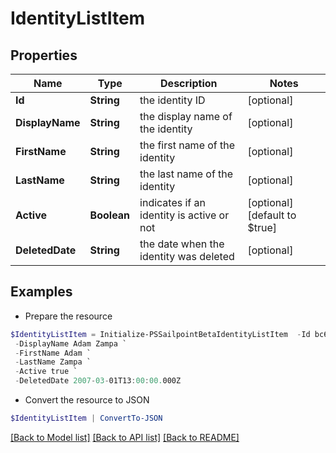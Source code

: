 # IdentityListItem
## Properties

Name | Type | Description | Notes
------------ | ------------- | ------------- | -------------
**Id** | **String** | the identity ID | [optional] 
**DisplayName** | **String** | the display name of the identity | [optional] 
**FirstName** | **String** | the first name of the identity | [optional] 
**LastName** | **String** | the last name of the identity | [optional] 
**Active** | **Boolean** | indicates if an identity is active or not | [optional] [default to $true]
**DeletedDate** | **String** | the date when the identity was deleted | [optional] 

## Examples

- Prepare the resource
```powershell
$IdentityListItem = Initialize-PSSailpointBetaIdentityListItem  -Id bc693f07e7b645539626c25954c58554 `
 -DisplayName Adam Zampa `
 -FirstName Adam `
 -LastName Zampa `
 -Active true `
 -DeletedDate 2007-03-01T13:00:00.000Z
```

- Convert the resource to JSON
```powershell
$IdentityListItem | ConvertTo-JSON
```

[[Back to Model list]](../README.md#documentation-for-models) [[Back to API list]](../README.md#documentation-for-api-endpoints) [[Back to README]](../README.md)

